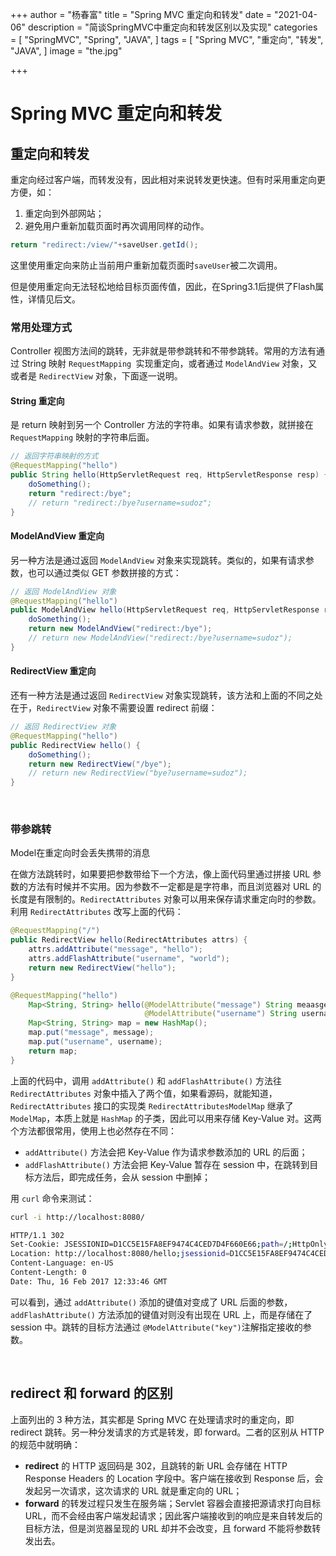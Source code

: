 +++
author = "杨春富"
title = "Spring MVC 重定向和转发"
date = "2021-04-06"
description = "简谈SpringMVC中重定向和转发区别以及实现"
categories = [
    "SpringMVC",
    "Spring",
    "JAVA",
]
tags = [
    "Spring MVC",
    "重定向",
    "转发",
    "JAVA",
]
image = "the.jpg"

+++

# Spring MVC 重定向和转发

##  重定向和转发

重定向经过客户端，而转发没有，因此相对来说转发更快速。但有时采用重定向更方便，如：

  1. 重定向到外部网站； 
  2. 避免用户重新加载页面时再次调用同样的动作。

```java
return "redirect:/view/"+saveUser.getId();
```

这里使用重定向来防止当前用户重新加载页面时`saveUser`被二次调用。

但是使用重定向无法轻松地给目标页面传值，因此，在Spring3.1后提供了Flash属性，详情见后文。
<br>

### 常用处理方式

Controller 视图方法间的跳转，无非就是带参跳转和不带参跳转。常用的方法有通过 String 映射 `RequestMapping `实现重定向，或者通过 `ModelAndView` 对象，又或者是 `RedirectView` 对象，下面逐一说明。
<br>

#### String 重定向

是 return 映射到另一个 Controller 方法的字符串。如果有请求参数，就拼接在 `RequestMapping` 映射的字符串后面。

```java
// 返回字符串映射的方式
@RequestMapping("hello")
public String hello(HttpServletRequest req, HttpServletResponse resp) {
    doSomething();
    return "redirect:/bye";
    // return "redirect:/bye?username=sudoz";
}
```

#### ModelAndView 重定向

另一种方法是通过返回 `ModelAndView` 对象来实现跳转。类似的，如果有请求参数，也可以通过类似 GET 参数拼接的方式：

```java
// 返回 ModelAndView 对象
@RequestMapping("hello")
public ModelAndView hello(HttpServletRequest req, HttpServletResponse resp) {
    doSomething();
    return new ModelAndView("redirect:/bye");
    // return new ModelAndView("redirect:/bye?username=sudoz");
}
```

#### RedirectView 重定向

还有一种方法是通过返回 `RedirectView` 对象实现跳转，该方法和上面的不同之处在于，`RedirectView` 对象不需要设置 redirect 前缀：

```java
// 返回 RedirectView 对象
@RequestMapping("hello")
public RedirectView hello() {
    doSomething();
    return new RedirectView("/bye");
    // return new RedirectView("bye?username=sudoz");
}
```

<br>

### 带参跳转

Model在重定向时会丢失携带的消息

在做方法跳转时，如果要把参数带给下一个方法，像上面代码里通过拼接 URL 参数的方法有时候并不实用。因为参数不一定都是是字符串，而且浏览器对 URL 的长度是有限制的。`RedirectAttributes` 对象可以用来保存请求重定向时的参数。利用 `RedirectAttributes` 改写上面的代码：

```java
@RequestMapping("/")
public RedirectView hello(RedirectAttributes attrs) {
    attrs.addAttribute("message", "hello");    
    attrs.addFlashAttribute("username", "world");
    return new RedirectView("hello");
}

@RequestMapping("hello")
    Map<String, String> hello(@ModelAttribute("message") String meaasge,
                              @ModelAttribute("username") String username) {
    Map<String, String> map = new HashMap();
    map.put("message", message);
    map.put("username", username);
    return map;
}
```

上面的代码中，调用 `addAttribute()` 和 `addFlashAttribute()` 方法往 `RedirectAttributes` 对象中插入了两个值，如果看源码，就能知道，`RedirectAttributes` 接口的实现类 `RedirectAttributesModelMap` 继承了 `ModelMap`，本质上就是 `HashMap` 的子类，因此可以用来存储 Key-Value 对。这两个方法都很常用，使用上也必然存在不同：

- `addAttribute()` 方法会把 Key-Value 作为请求参数添加的 URL 的后面；
- `addFlashAttribute()` 方法会把 Key-Value 暂存在 session 中，在跳转到目标方法后，即完成任务，会从 session 中删掉；

用 `curl` 命令来测试：

```bash
curl -i http://localhost:8080/

HTTP/1.1 302 
Set-Cookie: JSESSIONID=D1CC5E15FA8EF9474C4CED7D4F660E66;path=/;HttpOnly
Location: http://localhost:8080/hello;jsessionid=D1CC5E15FA8EF9474C4CED7D4F660E66?username=sudoz
Content-Language: en-US
Content-Length: 0
Date: Thu, 16 Feb 2017 12:33:46 GMT
```

可以看到，通过 `addAttribute()` 添加的键值对变成了 URL 后面的参数，`addFlashAttribute()` 方法添加的键值对则没有出现在 URL 上，而是存储在了 session 中。跳转的目标方法通过 `@ModelAttribute("key")`注解指定接收的参数。

<br>

## redirect 和 forward 的区别

上面列出的 3 种方法，其实都是 Spring MVC 在处理请求时的重定向，即 redirect 跳转。另一种分发请求的方式是转发，即 forward。二者的区别从 HTTP 的规范中就明确：

- **redirect** 的 HTTP 返回码是 302，且跳转的新 URL 会存储在 HTTP Response Headers 的 Location 字段中。客户端在接收到 Response 后，会发起另一次请求，这次请求的 URL 就是重定向的 URL；
- **forward** 的转发过程只发生在服务端；Servlet 容器会直接把源请求打向目标 URL，而不会经由客户端发起请求；因此客户端接收到的响应是来自转发后的目标方法，但是浏览器呈现的 URL 却并不会改变，且 forward 不能将参数转发出去。